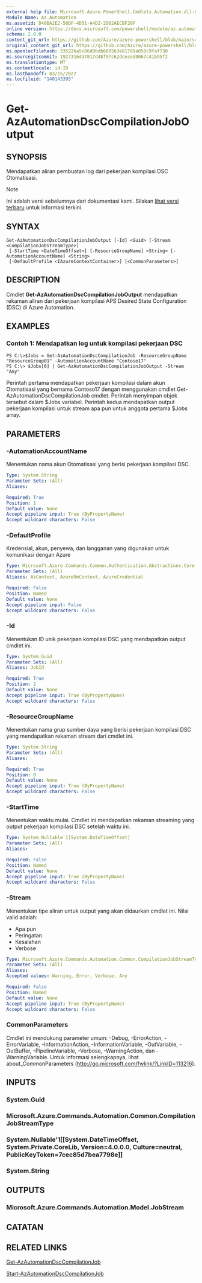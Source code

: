 ```yaml
---
external help file: Microsoft.Azure.PowerShell.Cmdlets.Automation.dll-Help.xml
Module Name: Az.Automation
ms.assetid: D40BA2E2-50DF-4D51-A4D2-2D02AECBF20F
online version: https://docs.microsoft.com/powershell/module/az.automation/get-azautomationdsccompilationjoboutput
schema: 2.0.0
content_git_url: https://github.com/Azure/azure-powershell/blob/main/src/Automation/Automation/help/Get-AzAutomationDscCompilationJobOutput.md
original_content_git_url: https://github.com/Azure/azure-powershell/blob/main/src/Automation/Automation/help/Get-AzAutomationDscCompilationJobOutput.md
ms.openlocfilehash: 335226a5c86d9bdb605563e817d9a058c9faf730
ms.sourcegitcommit: 1927316437817d48f97c62dceced0067c41b95f2
ms.translationtype: MT
ms.contentlocale: id-ID
ms.lasthandoff: 03/15/2022
ms.locfileid: "140143395"
---
```

# Get-AzAutomationDscCompilationJobOutput

## SYNOPSIS
Mendapatkan aliran pembuatan log dari pekerjaan kompilasi DSC Otomatisasi.

> [!NOTE]
>Ini adalah versi sebelumnya dari dokumentasi kami. Silakan [lihat versi terbaru](/powershell/module/az.automation/get-azautomationdsccompilationjoboutput) untuk informasi terkini.

## SYNTAX

```
Get-AzAutomationDscCompilationJobOutput [-Id] <Guid> [-Stream <CompilationJobStreamType>]
 [-StartTime <DateTimeOffset>] [-ResourceGroupName] <String> [-AutomationAccountName] <String>
 [-DefaultProfile <IAzureContextContainer>] [<CommonParameters>]
```

## DESCRIPTION
Cmdlet **Get-AzAutomationDscCompilationJobOutput** mendapatkan rekaman aliran dari pekerjaan kompilasi APS Desired State Configuration (DSC) di Azure Automation.

## EXAMPLES

### Contoh 1: Mendapatkan log untuk kompilasi pekerjaan DSC
```
PS C:\>$Jobs = Get-AzAutomationDscCompilationJob -ResourceGroupName "ResourceGroup01" -AutomationAccountName "Contoso17"
PS C:\> $Jobs[0] | Get-AzAutomationDscCompilationJobOutput -Stream "Any"
```

Perintah pertama mendapatkan pekerjaan kompilasi dalam akun Otomatisasi yang bernama Contoso17 dengan menggunakan cmdlet Get-AzAutomationDscCompilationJob cmdlet.
Perintah menyimpan objek tersebut dalam $Jobs variabel.
Perintah kedua mendapatkan output pekerjaan kompilasi untuk stream apa pun untuk anggota pertama $Jobs array.

## PARAMETERS

### -AutomationAccountName
Menentukan nama akun Otomatisasi yang berisi pekerjaan kompilasi DSC.

```yaml
Type: System.String
Parameter Sets: (All)
Aliases:

Required: True
Position: 1
Default value: None
Accept pipeline input: True (ByPropertyName)
Accept wildcard characters: False
```

### -DefaultProfile
Kredensial, akun, penyewa, dan langganan yang digunakan untuk komunikasi dengan Azure

```yaml
Type: Microsoft.Azure.Commands.Common.Authentication.Abstractions.Core.IAzureContextContainer
Parameter Sets: (All)
Aliases: AzContext, AzureRmContext, AzureCredential

Required: False
Position: Named
Default value: None
Accept pipeline input: False
Accept wildcard characters: False
```

### -Id
Menentukan ID unik pekerjaan kompilasi DSC yang mendapatkan output cmdlet ini.

```yaml
Type: System.Guid
Parameter Sets: (All)
Aliases: JobId

Required: True
Position: 2
Default value: None
Accept pipeline input: True (ByPropertyName)
Accept wildcard characters: False
```

### -ResourceGroupName
Menentukan nama grup sumber daya yang berisi pekerjaan kompilasi DSC yang mendapatkan rekaman stream dari cmdlet ini.

```yaml
Type: System.String
Parameter Sets: (All)
Aliases:

Required: True
Position: 0
Default value: None
Accept pipeline input: True (ByPropertyName)
Accept wildcard characters: False
```

### -StartTime
Menentukan waktu mulai.
Cmdlet ini mendapatkan rekaman streaming yang output pekerjaan kompilasi DSC setelah waktu ini.

```yaml
Type: System.Nullable`1[System.DateTimeOffset]
Parameter Sets: (All)
Aliases:

Required: False
Position: Named
Default value: None
Accept pipeline input: True (ByPropertyName)
Accept wildcard characters: False
```

### -Stream
Menentukan tipe aliran untuk output yang akan didaurkan cmdlet ini.
Nilai valid adalah: 
- Apa pun 
- Peringatan 
- Kesalahan 
- Verbose

```yaml
Type: Microsoft.Azure.Commands.Automation.Common.CompilationJobStreamType
Parameter Sets: (All)
Aliases:
Accepted values: Warning, Error, Verbose, Any

Required: False
Position: Named
Default value: None
Accept pipeline input: True (ByPropertyName)
Accept wildcard characters: False
```

### CommonParameters
Cmdlet ini mendukung parameter umum: -Debug, -ErrorAction, -ErrorVariable, -InformationAction, -InformationVariable, -OutVariable, -OutBuffer, -PipelineVariable, -Verbose, -WarningAction, dan -WarningVariable. Untuk informasi selengkapnya, lihat about_CommonParameters (http://go.microsoft.com/fwlink/?LinkID=113216).

## INPUTS

### System.Guid

### Microsoft.Azure.Commands.Automation.Common.CompilationJobStreamType

### System.Nullable'1[[System.DateTimeOffset, System.Private.CoreLib, Version=4.0.0.0, Culture=neutral, PublicKeyToken=7cec85d7bea7798e]]

### System.String

## OUTPUTS

### Microsoft.Azure.Commands.Automation.Model.JobStream

## CATATAN

## RELATED LINKS

[Get-AzAutomationDscCompilationJob](./Get-AzAutomationDscCompilationJob.md)

[Start-AzAutomationDscCompilationJob](./Start-AzAutomationDscCompilationJob.md)


